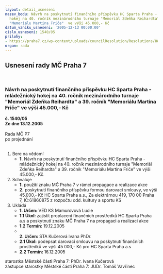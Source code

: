 ```yaml
---
layout: detail_usneseni
nazev_bodu: Návrh na poskytnutí finančního příspěvku HC Sparta Praha - mládežnický
  hokej na 40. ročník mezinárodního turnaje "Memoriál Zdeňka Reihardta" a 39. ročník
  "Memoriálu Martina Friče"  ve výši 45.000,- Kč
datum_vzniku_usneseni: '2005-12-13 00:00:00'
cislo_usneseni: 1540/05
prilohy:
- https://praha7.cz/wp-content/uploads/councilResolution/Resolutions/8835/66-30p-smlouva_hc_sparta_2005.doc
organ: rada
---
```

<div id="ucUsn_pList" class="usn">
	<span><h2>Usnesení rady MČ Praha 7 </h2>
<br></span><div class="standBody">
<span><h3>Návrh na poskytnutí finančního příspěvku HC Sparta Praha - mládežnický hokej na 40. ročník mezinárodního turnaje "Memoriál Zdeňka Reihardta" a 39. ročník "Memoriálu Martina Friče"  ve výši 45.000,- Kč</h3></span><div class="center">
		<strong>č. 1540/05</strong><br>
	</div>
<div class="center">
		<strong>Ze dne 13.12.2005</strong><br><br>
	</div>Rada MČ P7<br> po projednání<br><br><ol>
<li>Bere na vědomí<ul><li>
<strong>1.</strong> Návrh na poskytnutí finančního příspěvku HC Sparta Praha - mládežnický hokej na 40. ročník mezinárodního turnaje "Memoriál Zdeňka Reihardta" a 39. ročník "Memoriálu Martina Friče"  ve výši 45.000,- Kč.</li></ul>
</li>
<li>Schvaluje<ul>
<li>
<strong>1.</strong> použití znaku MČ Praha 7 v rámci propagace a realizace akce</li>
<li>
<strong>2.</strong> poskytnutí finančního příspěvku formou darovací smlouvy, ve výši 45.000,- Kč HC Sparta Praha a.s., Za elektrárnou 419, 170 00  Praha 7, IČ:61860875 z rozpočtu odd. kultury a sportu KS </li>
</ul>
</li>
<li>Ukládá<ul>
<li>
<strong>1. Určen: </strong>VED KS Mamurovová Lucie</li>
<li>
<strong>1.1 Úkol: </strong>zajistit proplacení finančních prostředků HC Sparta Praha a.s a poskytnutí znaku MČ Praha 7 na propagaci a realizaci akce </li>
<li>
<strong>1.2 Termín: </strong>19.12.2005</li>
<li>
<strong><br>2. Určen: </strong>STA Kučerová Ivana PhDr.</li>
<li>
<strong>2.1 Úkol: </strong>podepsat darovací smlouvu na poskytnutí finančních prostředků ve výši     45 000,- Kč pro HC Sparta Praha a.s </li>
<li>
<strong>2.2 Termín: </strong>16.12.2005</li>
</ul>
</li>
</ol>starostka Městské části Praha 7: PhDr. Ivana Kučerová<br>zástupce starostky Městské části Praha 7: JUDr. Tomáš Vavřinec 
</div>
</div>